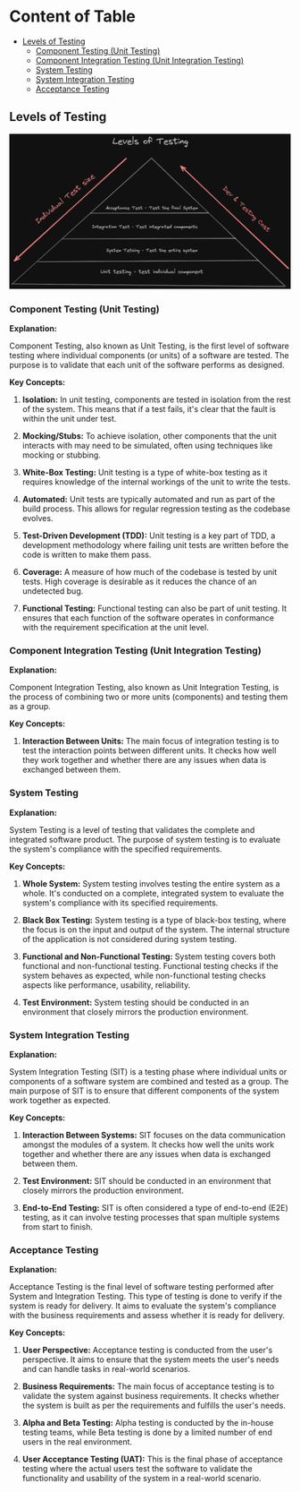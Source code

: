 # Content of Table

- [Levels of Testing](#levels-of-testing)
  - [Component Testing (Unit Testing)](#component-testing-unit-testing)
  - [Component Integration Testing (Unit Integration Testing)](#component-integration-testing-unit-integration-testing)
  - [System Testing](#system-testing)
  - [System Integration Testing](#system-integration-testing)
  - [Acceptance Testing](#acceptance-testing)

## Levels of Testing

![alt text](./images/testLevels.png)

### Component Testing (Unit Testing)

**Explanation:**

Component Testing, also known as Unit Testing, is the first level of software testing where individual components (or units) of a software are tested. The purpose is to validate that each unit of the software performs as designed.

**Key Concepts:**

1. **Isolation:** In unit testing, components are tested in isolation from the rest of the system. This means that if a test fails, it's clear that the fault is within the unit under test.

2. **Mocking/Stubs:** To achieve isolation, other components that the unit interacts with may need to be simulated, often using techniques like mocking or stubbing.

3. **White-Box Testing:** Unit testing is a type of white-box testing as it requires knowledge of the internal workings of the unit to write the tests.

4. **Automated:** Unit tests are typically automated and run as part of the build process. This allows for regular regression testing as the codebase evolves.

5. **Test-Driven Development (TDD):** Unit testing is a key part of TDD, a development methodology where failing unit tests are written before the code is written to make them pass.

6. **Coverage:** A measure of how much of the codebase is tested by unit tests. High coverage is desirable as it reduces the chance of an undetected bug.

7. **Functional Testing:** Functional testing can also be part of unit testing. It ensures that each function of the software operates in conformance with the requirement specification at the unit level.

### Component Integration Testing (Unit Integration Testing)

**Explanation:**

Component Integration Testing, also known as Unit Integration Testing, is the process of combining two or more units (components) and testing them as a group.

**Key Concepts:**

1. **Interaction Between Units:** The main focus of integration testing is to test the interaction points between different units. It checks how well they work together and whether there are any issues when data is exchanged between them.

### System Testing

**Explanation:**

System Testing is a level of testing that validates the complete and integrated software product. The purpose of system testing is to evaluate the system's compliance with the specified requirements.

**Key Concepts:**

1. **Whole System:** System testing involves testing the entire system as a whole. It's conducted on a complete, integrated system to evaluate the system's compliance with its specified requirements.

2. **Black Box Testing:** System testing is a type of black-box testing, where the focus is on the input and output of the system. The internal structure of the application is not considered during system testing.

3. **Functional and Non-Functional Testing:** System testing covers both functional and non-functional testing. Functional testing checks if the system behaves as expected, while non-functional testing checks aspects like performance, usability, reliability.

4. **Test Environment:** System testing should be conducted in an environment that closely mirrors the production environment.

### System Integration Testing

**Explanation:**

System Integration Testing (SIT) is a testing phase where individual units or components of a software system are combined and tested as a group. The main purpose of SIT is to ensure that different components of the system work together as expected.

**Key Concepts:**

1. **Interaction Between Systems:** SIT focuses on the data communication amongst the modules of a system. It checks how well the units work together and whether there are any issues when data is exchanged between them.

2. **Test Environment:** SIT should be conducted in an environment that closely mirrors the production environment.

3. **End-to-End Testing:** SIT is often considered a type of end-to-end (E2E) testing, as it can involve testing processes that span multiple systems from start to finish.

### Acceptance Testing

**Explanation:**

Acceptance Testing is the final level of software testing performed after System and Integration Testing. This type of testing is done to verify if the system is ready for delivery. It aims to evaluate the system's compliance with the business requirements and assess whether it is ready for delivery.

**Key Concepts:**

1. **User Perspective:** Acceptance testing is conducted from the user's perspective. It aims to ensure that the system meets the user's needs and can handle tasks in real-world scenarios.

2. **Business Requirements:** The main focus of acceptance testing is to validate the system against business requirements. It checks whether the system is built as per the requirements and fulfills the user's needs.

3. **Alpha and Beta Testing:** Alpha testing is conducted by the in-house testing teams, while Beta testing is done by a limited number of end users in the real environment.

4. **User Acceptance Testing (UAT):** This is the final phase of acceptance testing where the actual users test the software to validate the functionality and usability of the system in a real-world scenario.
